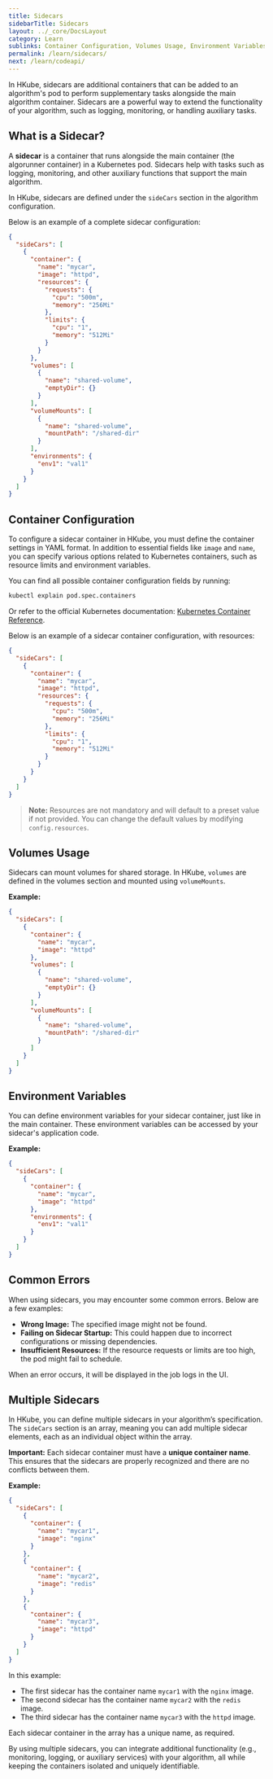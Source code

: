 ```yaml
---
title: Sidecars
sidebarTitle: Sidecars
layout: ../_core/DocsLayout
category: Learn
sublinks: Container Configuration, Volumes Usage, Environment Variables, Common Errors, Multiple Sidecars
permalink: /learn/sidecars/
next: /learn/codeapi/
---
```


In HKube, sidecars are additional containers that can be added to an algorithm's pod to perform supplementary tasks alongside the main algorithm container. Sidecars are a powerful way to extend the functionality of your algorithm, such as logging, monitoring, or handling auxiliary tasks.

## What is a Sidecar?

A **sidecar** is a container that runs alongside the main container (the algorunner container) in a Kubernetes pod. Sidecars help with tasks such as logging, monitoring, and other auxiliary functions that support the main algorithm.

In HKube, sidecars are defined under the `sideCars` section in the algorithm configuration.

Below is an example of a complete sidecar configuration:
```json
{
  "sideCars": [
    {
      "container": {
        "name": "mycar",
        "image": "httpd",
        "resources": {
          "requests": {
            "cpu": "500m",
            "memory": "256Mi"
          },
          "limits": {
            "cpu": "1",
            "memory": "512Mi"
          }
        }
      },
      "volumes": [
        {
          "name": "shared-volume",
          "emptyDir": {}
        }
      ],
      "volumeMounts": [
        {
          "name": "shared-volume",
          "mountPath": "/shared-dir"
        }
      ],
      "environments": {
        "env1": "val1"
      }
    }
  ]
}
```

## Container Configuration

To configure a sidecar container in HKube, you must define the container settings in YAML format. In addition to essential fields like `image` and `name`, you can specify various options related to Kubernetes containers, such as resource limits and environment variables.

You can find all possible container configuration fields by running:
```bash
kubectl explain pod.spec.containers
```
Or refer to the official Kubernetes documentation: [Kubernetes Container Reference](https://kubernetes.io/docs/reference/kubernetes-api/workload-resources/pod-v1/#Container).

Below is an example of a sidecar container configuration, with resources:
```json
{
  "sideCars": [
    {
      "container": {
        "name": "mycar",
        "image": "httpd",
        "resources": {
          "requests": {
            "cpu": "500m",
            "memory": "256Mi"
          },
          "limits": {
            "cpu": "1",
            "memory": "512Mi"
          }
        }
      }
    }
  ]
}
```
> **Note:** Resources are not mandatory and will default to a preset value if not provided. You can change the default values by modifying `config.resources`.

## Volumes Usage
Sidecars can mount volumes for shared storage. In HKube, `volumes` are defined in the volumes section and mounted using `volumeMounts`.

**Example:**
```json
{
  "sideCars": [
    {
      "container": {
        "name": "mycar",
        "image": "httpd"
      },
      "volumes": [
        {
          "name": "shared-volume",
          "emptyDir": {}
        }
      ],
      "volumeMounts": [
        {
          "name": "shared-volume",
          "mountPath": "/shared-dir"
        }
      ]
    }
  ]
}

```

## Environment Variables
You can define environment variables for your sidecar container, just like in the main container. These environment variables can be accessed by your sidecar's application code.

**Example:**
```json
{
  "sideCars": [
    {
      "container": {
        "name": "mycar",
        "image": "httpd"
      },
      "environments": {
        "env1": "val1"
      }
    }
  ]
}
```

## Common Errors
When using sidecars, you may encounter some common errors. Below are a few examples:

* **Wrong Image:** The specified image might not be found.
* **Failing on Sidecar Startup:** This could happen due to incorrect configurations or missing dependencies.
* **Insufficient Resources:** If the resource requests or limits are too high, the pod might fail to schedule.

When an error occurs, it will be displayed in the job logs in the UI.

## Multiple Sidecars
In HKube, you can define multiple sidecars in your algorithm’s specification. The `sideCars` section is an array, meaning you can add multiple sidecar elements, each as an individual object within the array.

**Important:** Each sidecar container must have a **unique container name**. This ensures that the sidecars are properly recognized and there are no conflicts between them.

**Example:**
```json
{
  "sideCars": [
    {
      "container": {
        "name": "mycar1",
        "image": "nginx"
      }
    },
    {
      "container": {
        "name": "mycar2",
        "image": "redis"
      }
    },
    {
      "container": {
        "name": "mycar3",
        "image": "httpd"
      }
    }
  ]
}
```
In this example:

* The first sidecar has the container name `mycar1` with the `nginx` image.
* The second sidecar has the container name `mycar2` with the `redis` image.
* The third sidecar has the container name `mycar3` with the `httpd` image.

Each sidecar container in the array has a unique name, as required.

By using multiple sidecars, you can integrate additional functionality (e.g., monitoring, logging, or auxiliary services) with your algorithm, all while keeping the containers isolated and uniquely identifiable.